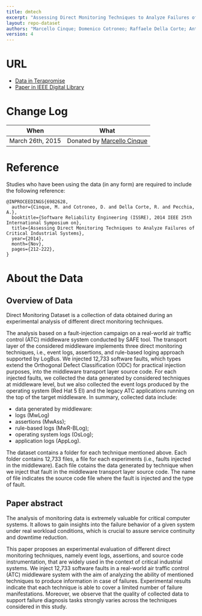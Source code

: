 ```yaml
---
title: dmtech
excerpt: "Assessing Direct Monitoring Techniques to Analyze Failures of Critical Industrial Systems"
layout: repo-dataset
authors: "Marcello Cinque; Domenico Cotroneo; Raffaele Della Corte; Antonio Pecchia"
version: 4
---
```


# URL

* [Data in Terapromise](https://terapromise.csc.ncsu.edu:8443/!/#repo/view/head/other/dmtech)
* [Paper in IEEE Digital Library](http://ieeexplore.ieee.org/xpl/articleDetails.jsp?tp=&arnumber=6982628)

# Change Log

When | What
---- | ----
March 26th, 2015 | Donated by [Marcello Cinque](/repo/people/data-donors/promise4.html)

# Reference

Studies who have been using the data (in any form) are required to include the following reference:

```
@INPROCEEDINGS{6982628,
  author={Cinque, M. and Cotroneo, D. and Della Corte, R. and Pecchia, A.},
  booktitle={Software Reliability Engineering (ISSRE), 2014 IEEE 25th International Symposium on},
  title={Assessing Direct Monitoring Techniques to Analyze Failures of Critical Industrial Systems},
  year={2014},
  month={Nov},
  pages={212-222},
}
```

# About the Data

## Overview of Data

Direct Monitoring Dataset is a collection of data obtained during an experimental analysis of different direct monitoring techniques.

The analysis based on a fault-injection campaign on a real-world air traffic control (ATC) middleware system conducted by SAFE tool. The transport layer of the considered middleware implements three direct monitoring techniques, i.e., event logs, assertions, and rule-based loging approach supported by LogBus. We injected 12,733 software faults, which types extend the Orthogonal Defect Classification (ODC) for practical injection purposes, into the middleware transport layer source code. For each injected faults, we collected the data generated by considered techniques at middleware level, but we also collected the event logs produced by the operating system (Red Hat 5 El) and the legacy ATC applications running on the top of the target middleware. In summary, collected data include:

* data generated by middleware:
* logs (MwLog)
* assertions (MwAss);
* rule-based logs (MwR-BLog);
* operating system logs (OsLog);
* application logs (AppLog).

The dataset contains a folder for each technique mentioned above. Each folder contains 12,733 files, a file for each experiments (i.e., faults injected in the middleware). Each file cotains the data generated by technique when we inject that fault in the middleware transport layer source code. The name of file indicates the source code file where the fault is injected and the type of fault.

## Paper abstract

The analysis of monitoring data is extremely valuable for critical computer systems. It allows to gain insights into the failure behavior of a given system under real workload conditions, which is crucial to assure service continuity and downtime reduction.

This paper proposes an experimental evaluation of different direct monitoring techniques, namely event logs, assertions, and source code instrumentation, that are widely used in the context of critical industrial systems. We inject 12,733 software faults in a real-world air traffic control (ATC) middleware system with the aim of analyzing the ability of mentioned techniques to produce information in case of failures. Experimental results indicate that each technique is able to cover a limited number of failure manifestations. Moreover, we observe that the quality of collected data to support failure diagnosis tasks strongly varies across the techniques considered in this study.
